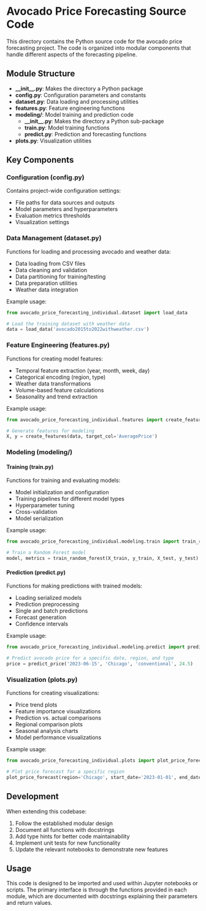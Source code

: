 # Avocado Price Forecasting Source Code

This directory contains the Python source code for the avocado price forecasting project. The code is organized into modular components that handle different aspects of the forecasting pipeline.

## Module Structure

- **\_\_init\_\_.py**: Makes the directory a Python package
- **config.py**: Configuration parameters and constants
- **dataset.py**: Data loading and processing utilities
- **features.py**: Feature engineering functions
- **modeling/**: Model training and prediction code
  - **\_\_init\_\_.py**: Makes the directory a Python sub-package
  - **train.py**: Model training functions
  - **predict.py**: Prediction and forecasting functions
- **plots.py**: Visualization utilities

## Key Components

### Configuration (config.py)

Contains project-wide configuration settings:
- File paths for data sources and outputs
- Model parameters and hyperparameters
- Evaluation metrics thresholds
- Visualization settings

### Data Management (dataset.py)

Functions for loading and processing avocado and weather data:
- Data loading from CSV files
- Data cleaning and validation
- Data partitioning for training/testing
- Data preparation utilities
- Weather data integration

Example usage:
```python
from avocado_price_forecasting_individual.dataset import load_data

# Load the training dataset with weather data
data = load_data('avocado2015to2022withweather.csv')
```

### Feature Engineering (features.py)

Functions for creating model features:
- Temporal feature extraction (year, month, week, day)
- Categorical encoding (region, type)
- Weather data transformations
- Volume-based feature calculations
- Seasonality and trend extraction

Example usage:
```python
from avocado_price_forecasting_individual.features import create_features

# Generate features for modeling
X, y = create_features(data, target_col='AveragePrice')
```

### Modeling (modeling/)

#### Training (train.py)

Functions for training and evaluating models:
- Model initialization and configuration
- Training pipelines for different model types
- Hyperparameter tuning
- Cross-validation
- Model serialization

Example usage:
```python
from avocado_price_forecasting_individual.modeling.train import train_random_forest

# Train a Random Forest model
model, metrics = train_random_forest(X_train, y_train, X_test, y_test)
```

#### Prediction (predict.py)

Functions for making predictions with trained models:
- Loading serialized models
- Prediction preprocessing
- Single and batch predictions
- Forecast generation
- Confidence intervals

Example usage:
```python
from avocado_price_forecasting_individual.modeling.predict import predict_price

# Predict avocado price for a specific date, region, and type
price = predict_price('2023-06-15', 'Chicago', 'conventional', 24.5)
```

### Visualization (plots.py)

Functions for creating visualizations:
- Price trend plots
- Feature importance visualizations
- Prediction vs. actual comparisons
- Regional comparison plots
- Seasonal analysis charts
- Model performance visualizations

Example usage:
```python
from avocado_price_forecasting_individual.plots import plot_price_forecast

# Plot price forecast for a specific region
plot_price_forecast(region='Chicago', start_date='2023-01-01', end_date='2023-12-31')
```

## Development

When extending this codebase:

1. Follow the established modular design
2. Document all functions with docstrings
3. Add type hints for better code maintainability
4. Implement unit tests for new functionality
5. Update the relevant notebooks to demonstrate new features

## Usage

This code is designed to be imported and used within Jupyter notebooks or scripts. The primary interface is through the functions provided in each module, which are documented with docstrings explaining their parameters and return values. 